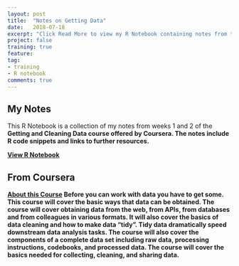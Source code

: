 ```yaml
---
layout: post
title:  "Notes on Getting Data"
date:   2018-07-18
excerpt: "Click Read More to view my R Notebook containing notes from the <b>Getting and Cleaning Data Coursera Course</b> that is part of the Data Science Specialization, offered by John's Hopkins University"
project: false
training: true
feature: 
tag:
- training
- R notebook
comments: true
---
```


## My Notes
This R Notebook is a collection of my notes from weeks 1 and 2 of the <b>Getting and Cleaning Data</c> course offered by Coursera.  The notes include R code snippets and links to further resources.

<div markdown="0"><a href="http://juliemocko.com/notebooks/getting-data/" class="btn btn-info">View R Notebook</a></div> 

## From Coursera
<a href = "https://www.coursera.org/learn/data-cleaning/home/info" class="btn btn-info"><b>About this Course</b></a>
Before you can work with data you have to get some. This course will cover the basic ways that data can be obtained. The course will cover obtaining data from the web, from APIs, from databases and from colleagues in various formats. It will also cover the basics of data cleaning and how to make data “tidy”. Tidy data dramatically speed downstream data analysis tasks. The course will also cover the components of a complete data set including raw data, processing instructions, codebooks, and processed data. The course will cover the basics needed for collecting, cleaning, and sharing data.  





